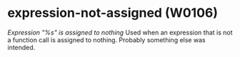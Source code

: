 # expression-not-assigned (W0106)
*Expression \"%s\" is assigned to nothing* Used when an expression that
is not a function call is assigned to nothing. Probably something else
was intended.

